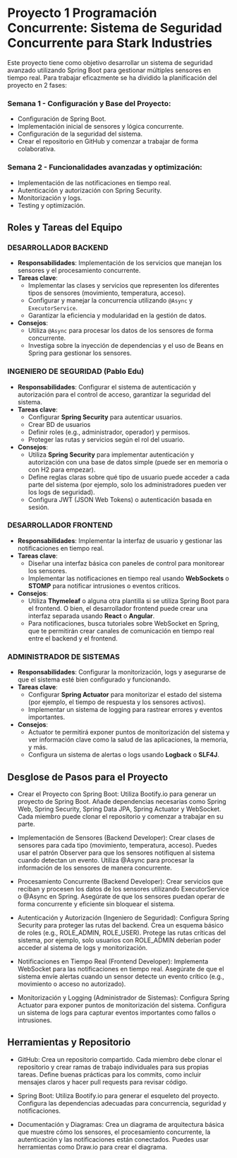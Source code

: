 # Proyecto 1 Programación Concurrente: Sistema de Seguridad Concurrente para Stark Industries
Este proyecto tiene como objetivo desarrollar un sistema de seguridad avanzado utilizando Spring Boot para gestionar múltiples sensores en tiempo real. 
Para trabajar eficazmente se ha dividido la planificación del proyecto en 2 fases:

### Semana 1 - Configuración y Base del Proyecto:
- Configuración de Spring Boot.
- Implementación inicial de sensores y lógica concurrente.
- Configuración de la seguridad del sistema.
- Crear el repositorio en GitHub y comenzar a trabajar de forma colaborativa.
### Semana 2 - Funcionalidades avanzadas y optimización:
- Implementación de las notificaciones en tiempo real.
- Autenticación y autorización con Spring Security.
- Monitorización y logs.
- Testing y optimización.

## Roles y Tareas del Equipo
### DESARROLLADOR BACKEND
- **Responsabilidades**: Implementación de los servicios que manejan los sensores y el procesamiento concurrente.
- **Tareas clave**:
    - Implementar las clases y servicios que representen los diferentes tipos de sensores (movimiento, temperatura, acceso).
    - Configurar y manejar la concurrencia utilizando `@Async` y `ExecutorService`.
    - Garantizar la eficiencia y modularidad en la gestión de datos.
- **Consejos**:
    - Utiliza `@Async` para procesar los datos de los sensores de forma concurrente.
    - Investiga sobre la inyección de dependencias y el uso de Beans en Spring para gestionar los sensores.

### INGENIERO DE SEGURIDAD (Pablo Edu)
- **Responsabilidades**: Configurar el sistema de autenticación y autorización para el control de acceso, garantizar la seguridad del sistema.
- **Tareas clave**:
    - Configurar **Spring Security** para autenticar usuarios.
    - Crear BD de usuarios 
    - Definir roles (e.g., administrador, operador) y permisos.
    - Proteger las rutas y servicios según el rol del usuario.
- **Consejos**:
    - Utiliza **Spring Security** para implementar autenticación y autorización con una base de datos simple (puede ser en memoria o con H2 para empezar).
    - Define reglas claras sobre qué tipo de usuario puede acceder a cada parte del sistema (por ejemplo, solo los administradores pueden ver los logs de seguridad).
    - Configura JWT (JSON Web Tokens) o autenticación basada en sesión.
 
### DESARROLLADOR FRONTEND
- **Responsabilidades**: Implementar la interfaz de usuario y gestionar las notificaciones en tiempo real.
- **Tareas clave**:
    - Diseñar una interfaz básica con paneles de control para monitorear los sensores.
    - Implementar las notificaciones en tiempo real usando **WebSockets** o **STOMP** para notificar intrusiones o eventos críticos.
- **Consejos**:
    - Utiliza **Thymeleaf** o alguna otra plantilla si se utiliza Spring Boot para el frontend. O bien, el desarrollador frontend puede crear una interfaz separada usando **React** o **Angular**.
    - Para notificaciones, busca tutoriales sobre WebSocket en Spring, que te permitirán crear canales de comunicación en tiempo real entre el backend y el frontend.

### ADMINISTRADOR DE SISTEMAS
- **Responsabilidades**: Configurar la monitorización, logs y asegurarse de que el sistema esté bien configurado y funcionando.
- **Tareas clave**:
    - Configurar **Spring Actuator** para monitorizar el estado del sistema (por ejemplo, el tiempo de respuesta y los sensores activos).
    - Implementar un sistema de logging para rastrear errores y eventos importantes.
- **Consejos**:
    - Actuator te permitirá exponer puntos de monitorización del sistema y ver información clave como la salud de las aplicaciones, la memoria, y más.
    - Configura un sistema de alertas o logs usando **Logback** o **SLF4J**.

## Desglose de Pasos para el Proyecto
- Crear el Proyecto con Spring Boot:
Utiliza Bootify.io para generar un proyecto de Spring Boot. Añade dependencias necesarias como Spring Web, Spring Security, Spring Data JPA, Spring Actuator y WebSocket.
Cada miembro puede clonar el repositorio y comenzar a trabajar en su parte.

- Implementación de Sensores (Backend Developer):
Crear clases de sensores para cada tipo (movimiento, temperatura, acceso). Puedes usar el patrón Observer para que los sensores notifiquen al sistema cuando detectan un evento.
Utiliza @Async para procesar la información de los sensores de manera concurrente.

- Procesamiento Concurrente (Backend Developer):
Crear servicios que reciban y procesen los datos de los sensores utilizando ExecutorService o @Async en Spring.
Asegúrate de que los sensores puedan operar de forma concurrente y eficiente sin bloquear el sistema.

- Autenticación y Autorización (Ingeniero de Seguridad):
Configura Spring Security para proteger las rutas del backend.
Crea un esquema básico de roles (e.g., ROLE_ADMIN, ROLE_USER).
Protege las rutas críticas del sistema, por ejemplo, solo usuarios con ROLE_ADMIN deberían poder acceder al sistema de logs y monitorización.

- Notificaciones en Tiempo Real (Frontend Developer):
Implementa WebSocket para las notificaciones en tiempo real.
Asegúrate de que el sistema envíe alertas cuando un sensor detecte un evento crítico (e.g., movimiento o acceso no autorizado).

- Monitorización y Logging (Administrador de Sistemas):
Configura Spring Actuator para exponer puntos de monitorización del sistema.
Configura un sistema de logs para capturar eventos importantes como fallos o intrusiones.

## Herramientas y Repositorio 
- GitHub:
Crea un repositorio compartido. Cada miembro debe clonar el repositorio y crear ramas de trabajo individuales para sus propias tareas.
Define buenas prácticas para los commits, como incluir mensajes claros y hacer pull requests para revisar código.

- Spring Boot:
Utiliza Bootify.io para generar el esqueleto del proyecto. Configura las dependencias adecuadas para concurrencia, seguridad y notificaciones.

- Documentación y Diagramas:
Crea un diagrama de arquitectura básica que muestre cómo los sensores, el procesamiento concurrente, la autenticación y las notificaciones están conectados.
Puedes usar herramientas como Draw.io para crear el diagrama.


